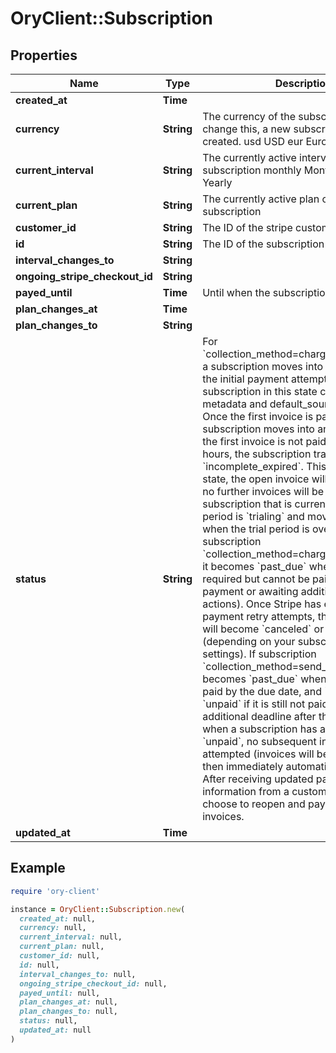 # OryClient::Subscription

## Properties

| Name | Type | Description | Notes |
| ---- | ---- | ----------- | ----- |
| **created_at** | **Time** |  | [readonly] |
| **currency** | **String** | The currency of the subscription. To change this, a new subscription must be created. usd USD eur Euro | [readonly] |
| **current_interval** | **String** | The currently active interval of the subscription monthly Monthly yearly Yearly | [readonly] |
| **current_plan** | **String** | The currently active plan of the subscription | [readonly] |
| **customer_id** | **String** | The ID of the stripe customer | [readonly] |
| **id** | **String** | The ID of the subscription | [readonly] |
| **interval_changes_to** | **String** |  |  |
| **ongoing_stripe_checkout_id** | **String** |  | [optional] |
| **payed_until** | **Time** | Until when the subscription is payed | [readonly] |
| **plan_changes_at** | **Time** |  | [optional] |
| **plan_changes_to** | **String** |  |  |
| **status** | **String** | For &#x60;collection_method&#x3D;charge_automatically&#x60; a subscription moves into &#x60;incomplete&#x60; if the initial payment attempt fails. A subscription in this state can only have metadata and default_source updated. Once the first invoice is paid, the subscription moves into an &#x60;active&#x60; state. If the first invoice is not paid within 23 hours, the subscription transitions to &#x60;incomplete_expired&#x60;. This is a terminal state, the open invoice will be voided and no further invoices will be generated.  A subscription that is currently in a trial period is &#x60;trialing&#x60; and moves to &#x60;active&#x60; when the trial period is over.  If subscription &#x60;collection_method&#x3D;charge_automatically&#x60;, it becomes &#x60;past_due&#x60; when payment is required but cannot be paid (due to failed payment or awaiting additional user actions). Once Stripe has exhausted all payment retry attempts, the subscription will become &#x60;canceled&#x60; or &#x60;unpaid&#x60; (depending on your subscriptions settings).  If subscription &#x60;collection_method&#x3D;send_invoice&#x60; it becomes &#x60;past_due&#x60; when its invoice is not paid by the due date, and &#x60;canceled&#x60; or &#x60;unpaid&#x60; if it is still not paid by an additional deadline after that. Note that when a subscription has a status of &#x60;unpaid&#x60;, no subsequent invoices will be attempted (invoices will be created, but then immediately automatically closed). After receiving updated payment information from a customer, you may choose to reopen and pay their closed invoices. |  |
| **updated_at** | **Time** |  | [readonly] |

## Example

```ruby
require 'ory-client'

instance = OryClient::Subscription.new(
  created_at: null,
  currency: null,
  current_interval: null,
  current_plan: null,
  customer_id: null,
  id: null,
  interval_changes_to: null,
  ongoing_stripe_checkout_id: null,
  payed_until: null,
  plan_changes_at: null,
  plan_changes_to: null,
  status: null,
  updated_at: null
)
```

